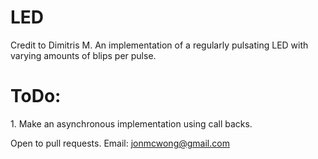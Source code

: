 <h1>LED</h1>
Credit to Dimitris M.
An implementation of a regularly pulsating LED with varying amounts of blips per pulse.

<h1>ToDo:</h1>
1. Make an asynchronous implementation using call backs.

Open to pull requests.
Email: jonmcwong@gmail.com

